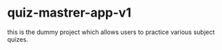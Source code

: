 # quiz-mastrer-app-v1
this is the dummy  project which allows users to practice various subject quizes.  
